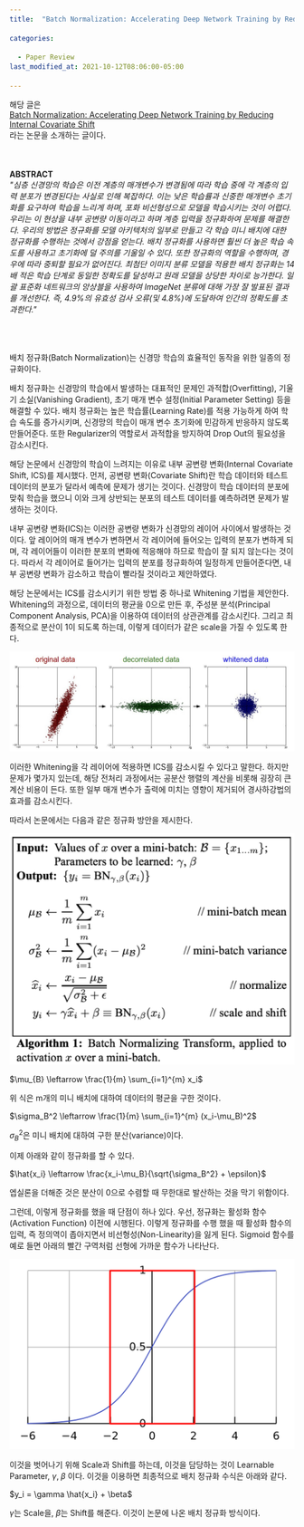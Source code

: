 ```yaml
---
title:  "Batch Normalization: Accelerating Deep Network Training by Reducing Internal Covariate Shift"

categories:

  - Paper Review
last_modified_at: 2021-10-12T08:06:00-05:00

---
```




해당 글은
<br/>
[Batch Normalization: Accelerating Deep Network Training by Reducing Internal Covariate Shift](https://arxiv.org/abs/1502.03167) 
<br/>
라는 논문을 소개하는 글이다.
<br/>
<br/>
<br/>
<br/>
**ABSTRACT**
<br/>
*"심층 신경망의 학습은 이전 계층의 매개변수가 변경됨에 따라 학습 중에 각 계층의 입력 분포가 변경된다는 사실로 인해 복잡하다. 이는 낮은 학습률과 신중한 매개변수 초기화를 요구하여 학습을 느리게 하며, 포화 비선형성으로 모델을 학습시키는 것이 어렵다. 우리는 이 현상을 내부 공변량 이동이라고 하며 계층 입력을 정규화하여 문제를 해결한다. 우리의 방법은 정규화를 모델 아키텍처의 일부로 만들고 각 학습 미니 배치에 대한 정규화를 수행하는 것에서 강점을 얻는다. 배치 정규화를 사용하면 훨씬 더 높은 학습 속도를 사용하고 초기화에 덜 주의를 기울일 수 있다. 또한 정규화의 역할을 수행하며, 경우에 따라 중퇴할 필요가 없어진다. 최첨단 이미지 분류 모델을 적용한 배치 정규화는 14배 적은 학습 단계로 동일한 정확도를 달성하고 원래 모델을 상당한 차이로 능가한다. 일괄 표준화 네트워크의 앙상블을 사용하여 ImageNet 분류에 대해 가장 잘 발표된 결과를 개선한다. 즉, 4.9%의 유효성 검사 오류(및 4.8%)에 도달하여 인간의 정확도를 초과한다."*
<br/>
<br/>
<br/>
<br/>

배치 정규화(Batch Normalization)는 신경망 학습의 효율적인 동작을 위한 일종의 정규화이다. 

배치 정규화는 신경망의 학습에서 발생하는 대표적인 문제인 과적합(Overfitting), 기울기 소실(Vanishing Gradient), 초기 매개 변수 설정(Initial Parameter Setting) 등을 해결할 수 있다. 
배치 정규화는 높은 학습률(Learning Rate)를 적용 가능하게 하여 학습 속도를 증가시키며, 신경망의 학습이 매개 변수 초기화에 민감하게 반응하지 않도록 만들어준다. 
또한 Regularizer의 역할로서 과적합을 방지하여 Drop Out의 필요성을 감소시킨다.

해당 논문에서 신경망의 학습이 느려지는 이유로 내부 공변량 변화(Internal Covariate Shift, ICS)를 제시했다.
먼저, 공변량 변화(Covariate Shift)란 학습 데이터와 테스트 데이터의 분포가 달라서 예측에 문제가 생기는 것이다. 
신경망이 학습 데이터의 분포에 맞춰 학습을 했으니 이와 크게 상반되는 분포의 테스트 데이터를 예측하려면 문제가 발생하는 것이다.

내부 공변량 변화(ICS)는 이러한 공변량 변화가 신경망의 레이어 사이에서 발생하는 것이다. 
앞 레이어의 매개 변수가 변하면서 각 레이어에 들어오는 입력의 분포가 변하게 되며, 각 레이어들이 이러한 분포의 변화에 적응해야 하므로 학습이 잘 되지 않는다는 것이다.
따라서 각 레이어로 들어가는 입력의 분포를 정규화하여 일정하게 만들어준다면, 내부 공변량 변화가 감소하고 학습이 빨라질 것이라고 제안하였다.

해당 논문에서는 ICS를 감소시키기 위한 방법 중 하나로 Whitening 기법을 제안한다. 
Whitening의 과정으로, 데이터의 평균을 0으로 만든 후, 주성분 분석(Principal Component Analysis, PCA)을 이용하여 데이터의 상관관계를 감소시킨다. 
그리고 최종적으로 분산이 1이 되도록 하는데, 이렇게 데이터가 같은 scale을 가질 수 있도록 한다.

![](/assets/image/whitening.png)
   
이러한 Whitening을 각 레이어에 적용하면 ICS를 감소시킬 수 있다고 말한다. 
하지만 문제가 몇가지 있는데, 해당 전처리 과정에서는 공분산 행렬의 계산을 비롯해 굉장히 큰 계산 비용이 든다. 
또한 일부 매개 변수가 출력에 미치는 영향이 제거되어 경사하강법의 효과를 감소시킨다. 

따라서 논문에서는 다음과 같은 정규화 방안을 제시한다.

![](/assets/image/bn.png)

$\mu_{B} \leftarrow \frac{1}{m} \sum_{i=1}^{m} x_i$

위 식은 m개의 미니 배치에 대하여 데이터의 평균을 구한 것이다. 

$\sigma_B^2 \leftarrow \frac{1}{m} \sum_{i=1}^{m} (x_i-\mu_B)^2$

$\sigma_B^2$은 미니 배치에 대하여 구한 분산(variance)이다. 

이제 아래와 같이 정규화를 할 수 있다. 

$\hat{x_i} \leftarrow \frac{x_i-\mu_B}{\sqrt{\sigma_B^2} + \epsilon}$

엡실론을 더해준 것은 분산이 0으로 수렴할 때 무한대로 발산하는 것을 막기 위함이다.

그런데, 이렇게 정규화를 했을 때 단점이 하나 있다. 
우선, 정규화는 활성화 함수(Activation Function) 이전에 시행된다. 
이렇게 정규화를 수행 했을 때 활성화 함수의 입력, 즉 정의역이 좁아지면서 비선형성(Non-Linearity)을 잃게 된다. 
Sigmoid 함수를 예로 들면 아래의 빨간 구역처럼 선형에 가까운 함수가 나타난다. 

![](/assets/image/sigmoid_linear.png)

이것을 벗어나기 위해 Scale과 Shift를 하는데, 이것을 담당하는 것이 Learnable Parameter,  $\gamma, \; \beta$ 이다. 
이것을 이용하면 최종적으로 배치 정규화 수식은 아래와 같다. 

$y_i = \gamma \hat{x_i} + \beta$

$\gamma$는 Scale을,  $\beta$는 Shift를 해준다. 
이것이 논문에 나온 배치 정규화 방식이다. 






 








 


 







